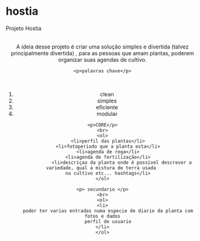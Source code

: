 # hostia
<html>
<body>
<p> Projeto Hostia</p>
<br>
<center>
    A ideia desse projeto é criar uma solução simples e divertida (talvez principalmente divertida)
    , para as pessoas que amam plantas, poderem organizar suas agendas de cultivo.

    <p>palavras chave</p>
  <br>
   <ol>
   <li> clean</li>
   <li> simples</li>
    <li>eficiente</li>
   <li> modular</li> 
    </ol>
    
    <p>CORE</p>
    <br>
    <ol>
        <li>perfil das plantas</li>
        <li>fotoperiodo que a planta esta</li>
        <li>agenda de rega</li>
        <li>agenda de fertilização</li>
                  <li>descriçao da planta onde é possivel descrever a variedade, qual a mistura de terra usada 
        no cultivo etc... hashtags</li>
    </ol>

    <p> secundario </p>
    <br>
    <ol>
    <li>
        poder ter varias entradas numa especie de diario da planta com fotos e dados
        perfil de usuario
    </li>
    </ol>
</center>

</body>
</html>
